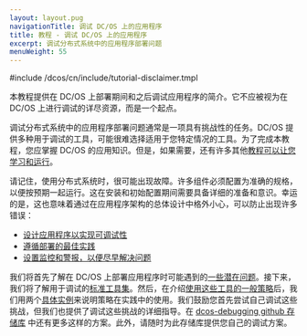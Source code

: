 ```yaml
---
layout: layout.pug
navigationTitle: 调试 DC/OS 上的应用程序
title: 教程 - 调试 DC/OS 上的应用程序
excerpt: 调试分布式系统中的应用程序部署问题
menuWeight: 55
---
```


#include /dcos/cn/include/tutorial-disclaimer.tmpl

本教程提供在 DC/OS 上部署期间和之后调试应用程序的简介。它不应被视为在 DC/OS 上进行调试的详尽资源，而是一个起点。

调试分布式系统中的应用程序部署问题通常是一项具有挑战性的任务。DC/OS 提供多种用于调试的工具，可能很难选择适用于您特定情况的工具。为了完成本教程，您应掌握 DC/OS 的应用知识。但是，如果需要，还有许多其他[教程可以让您学习和运行](/dcos/cn/1.12/tutorials/)。

请记住，使用分布式系统时，很可能出现故障。许多组件必须配置为准确的规格，以便按预期一起运行。这在安装和初始配置期间需要具备详细的准备和意识。幸运的是，这也意味着通过在应用程序架构的总体设计中格外小心，可以防止出现许多错误：

- [设计应用程序以实现可调试性](https://schd.ws/hosted_files/mesosconeu17/a6/MesosCon%20EU%202017%20University%20Slides.pdf)
- [遵循部署的最佳实践](https://mesosphere.com/blog/improving-your-deployments/)
- [设置监控和警报，以便尽早解决问题](https://docs.mesosphere.com/1.12/cli/command-reference/dcos-node/dcos-node-diagnostics/)

我们将首先了解在 DC/OS 上部署应用程序时可能遇到的[一些潜在问题](/dcos/cn/1.12/tutorials/dcos-debug/problems/)。接下来，我们将了解用于调试的[标准工具集](/dcos/cn/1.12/tutorials/dcos-debug/tools/)。然后，在介绍[使用这些工具的一般策略](/dcos/cn/1.12/tutorials/dcos-debug/gen-strat/)后，我们用两个[具体实例](/dcos/cn/1.12/tutorials/dcos-debug/scenarios/)来说明策略在实践中的使用。我们鼓励您首先尝试自己调试这些挑战，但我们也提供了调试这些挑战的详细指导。在 [dcos-debugging github 存储库](https://github.com/dcos-labs/dcos-debugging/tree/master/1.10/) 中还有更多这样的方案。此外，请随时为此存储库提供您自己的调试方案。
